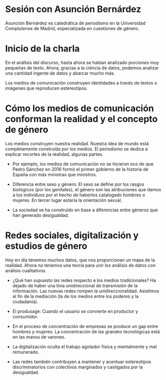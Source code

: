 # Sesión con Asunción Bernárdez

Asunción Bernárdez es catedrática de periodismo en la Universidad Complutense de Madrid, especializada en cuestiones de género.


# Inicio de la charla

En el análisis del discurso, hasta ahora se habían analizado porciones muy pequeñas de texto. Ahora, gracias a la ciéncia de datos, podemos analizar una cantidad ingente de datos y abarcar mucho más.

Los medios de comunicación construyen identidades a través de textos o imágenes que reproducen estereotipos.

# Cómo los medios de comunicación conforman la realidad y el concepto de género

Los medios construyen nuestra realidad. Nuestra idea de mundo está completamente construída por los medios. El periodismo se dedica a explicar recortes de la realidad, algunas partes.

 - Por ejemplo, los medios de comunicación no se hicieron eco de que Pedro Sánchez en 2016 formó el primer gobierno de la historia de España con más ministras que ministros.

 - Diferencia entre sexo y género: El sexo se define por los rasgos biológicos (por los genitales), el género son las atribuciones que damos a los individuos por el hecho de haberlos catalogado hombres o mujeres. En tercer lugar estaría la orientación sexual.

- La sociedad se ha construído en base a diferencias entre géneros que han generado desigualdad.

# Redes sociales, digitalización y estudios de género

Hoy en día tenemos muchos datos, que nos proporcionan un mapa de la realidad. Ahora no tenemos una teoría para unir los análisis de datos con análisis cualitativos.

- ¿Qué han supuesto las redes respecto a los medios tradicionales? Ha dejado de haber una línia unidireccional de transmisión de la información. Las nuevas redes rompen la unidireccionalidad. Asistimos al fin de la mediación (la de los medios entre los poderes y la ciudadanía).

- El produsage: Cuando el usuario se convierte en productor y consumidor.

- En el proceso de concentración de empresas se produce un gap entre hombres y mujeres. La concentración de las grandes tecnológicas está en las manos de varones.

- La digitalización oculta el trabajo agotador física y mentalmente y mal remunerado.

- Las redes también contribuyen a mantener y acentuar estereotipos discriminatorios con colectivos marginados y castigados por la desigualdad.
